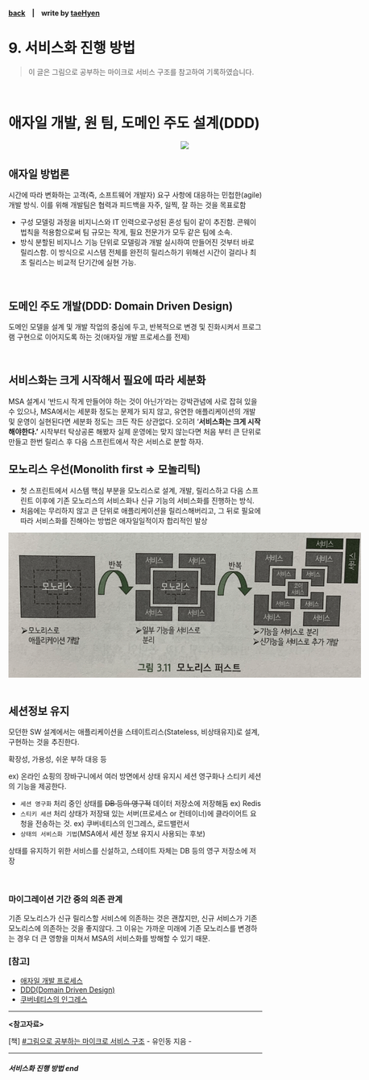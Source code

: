 #### [back](../../README.md) &nbsp;&nbsp; | &nbsp;&nbsp; write by [taeHyen][taeHyen]

# 9. 서비스화 진행 방법

> 이 글은 그림으로 공부하는 마이크로 서비스 구조를 참고하여 기록하였습니다.

<br>

# **애자일 개발, 원 팀, 도메인 주도 설계(DDD)**

<p align="center" style="margin: 0 auto;width:700px;" >
    <img src="../../images/3.9/서비스 모델링의 진행방법.png">
</p>

## **애자일 방법론**

시간에 따라 변화하는 고객(즉, 소프트웨어 개발자) 요구 사항에 대응하는 민첩한(agile) 개발 방식. 이를 위해 개발팀은 협력과 피드백을 자주, 일찍, 잘 하는 것을 목표로함
  - 구성
  모델링 과정을 비지니스와 IT 인력으로구성된 혼성 팀이 같이 추진함. 
  콘웨이 법칙을 적용함으로써 팀 규모는 작게, 필요 전문가가 모두 같은 팀에 소속.
  - 방식
  분할된 비지니스 기능 단위로 모델링과 개발 실시하여 만들어진 것부터 바로 릴리스함. 
  이 방식으로 시스템 전체를 완전히 릴리스하기 위해선 시간이 걸리나 최초 릴리스는 비교적 단기간에 실현 가능.

<br/>

## **도메인 주도 개발(DDD: Domain Driven Design)**

도메인 모델을 설계 및 개발 작업의 중심에 두고, 반복적으로 변경 및 진화시켜서 프로그램 구현으로 이어지도록 하는 것(애자일 개발 프로세스를 전제)

<br/>

## **서비스화는 크게 시작해서 필요에 따라 세분화**

MSA 설계시 ‘반드시 작게 만들어야 하는 것이 아닌가’라는 강박관념에 사로 잡혀 있을 수 있으나, MSA에서는 세분화 정도는 문제가 되지 않고, 유연한 애플리케이션의 개발 및 운영이 실현된다면 세분화 정도는 크든 작든 상관없다.
오히려 ‘**서비스화는 크게 시작해야한다.’** 시작부터 탁상공론 해봤자 실제 운영에는 맞지 않는다면 처음 부터 큰 단위로 만들고 한번 릴리스 후 다음 스프린트에서 작은 서비스로 분할 하자.

## **모노리스 우선(Monolith first ⇒ 모놀리틱)**

- 첫 스프린트에서 시스템 핵심 부분을 모노리스로 설계, 개발, 릴리스하고 다음 스프린트 이후에 기존 모노리스의 서비스화나 신규 기능의 서비스화를 진행하는 방식.
- 처음에는 무리하지 않고 큰 단위로 애플리케이션을 릴리스해버리고, 그 뒤로 필요에 따라 서비스화를 진해아는 방법은 애자일일적이자 합리적인 발상


<p align="center" style="margin: 0 auto;width:700px;" >
    <img src="../../images/3.9/모노리스트.png">
</p>
<br>

## **세션정보 유지**

모던한 SW 설계에서는 애플리케이션을 스테이트리스(Stateless, 비상태유지)로 설계, 구현하는 것을 추진한다.

확장성, 가용성, 쉬운 부하 대응 등

ex) 온라인 쇼핑의 장바구니에서 여러 방면에서 상태 유지시 세션 영구화나 스티키 세션의 기능을 제공한다.

- `세션 영구화`
처리 중인 상태를 ~~DB 등의 영구적~~ 데이터 저장소에 저장해둠 ex) Redis
- `스티키 세션`
처리 상태가 저장돼 있는 서버(프로세스 or 컨테이너)에 클라이어트 요청을 전송하는 것. ex) 쿠버네티스의 인그레스, 로드밸런서
- `상태의 서비스화 기법`(MSA에서 세션 정보 유지시 사용되는 후보)

상태를 유지하기 위한 서비스를 신설하고, 스테이트 자체는 DB 등의 영구 저장소에 저장

<br/>

### **마이그레이션 기간 중의 의존 관계**

기존 모노리스가 신규 릴리스할 서비스에 의존하는 것은 괜찮지만, 신규 서비스가 기존 모노리스에 의존하는 것을 좋지않다. 그 이유는 가까운 미래에 기존 모노리스를 변경하는 경우 더 큰 영향을 미쳐서 MSA의 서비스화를 방해할 수 있기 때문.

### [참고]
- [애자일 개발 프로세스](https://velog.io/@phs880623/%EC%95%A0%EC%9E%90%EC%9D%BC-%EB%B0%A9%EB%B2%95%EB%A1%A0%EA%B3%BC-CI-CD)
- [DDD(Domain Driven Design)](https://incheol-jung.gitbook.io/docs/q-and-a/architecture/ddd)
- [쿠버네티스의 인그레스](https://kubernetes.io/ko/docs/concepts/services-networking/ingress/)

---

<strong><참고자료></strong>

[책] [#그림으로 공부하는 마이크로 서비스 구조][그림으로공부하는마이크로서비스구조] - 유인동 지음 -

---

##### 서비스화 진행 방법 end

[그림으로공부하는마이크로서비스구조]: http://www.yes24.com/Product/Goods/111090165?pid=123487&cosemkid=go16600967225125417&gclid=CjwKCAiAmuKbBhA2EiwAxQnt7wiLm4muh4dSpMTm6uRoMe1c8NRvwC6LLp_gwg6L5Mo9trXbgCwm7BoCbqoQAvD_BwE
[sangcho]: https://github.com/SangchoKim
[taeHyen]: https://github.com/rlaxogus0517
[sangkyeng]: https://github.com/sksk713
